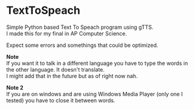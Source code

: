 # TextToSpeach

Simple Python based Text To Speach program using gTTS.  
I made this for my final in AP Computer Science.

Expect some errors and somethings that could be optimized.

**Note**  
If you want it to talk in a different language you have to type the words in the other language. It doesn't translate.  
I might add that in the future but as of right now nah.

**Note 2**  
If you are on windows and are using Windows Media Player (only one I tested) you have to close it between words.
